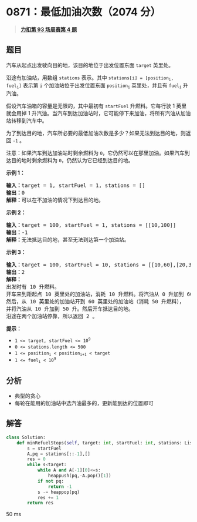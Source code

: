 # 0871：最低加油次数（2074 分）


> <u>**[力扣第 93 场周赛第 4 题](https://leetcode.cn/problems/minimum-number-of-refueling-stops/)**</u>

## 题目

<p>汽车从起点出发驶向目的地，该目的地位于出发位置东面 <code>target</code> 英里处。</p>

<p>沿途有加油站，用数组 <code>stations</code> 表示。其中 <code>stations[i] = [position<sub>i</sub>, fuel<sub>i</sub>]</code> 表示第 <code>i</code> 个加油站位于出发位置东面 <code>position<sub>i</sub></code> 英里处，并且有 <code>fuel<sub>i</sub></code> 升汽油。</p>

<p>假设汽车油箱的容量是无限的，其中最初有 <code>startFuel</code> 升燃料。它每行驶 1 英里就会用掉 1 升汽油。当汽车到达加油站时，它可能停下来加油，将所有汽油从加油站转移到汽车中。</p>

<p>为了到达目的地，汽车所必要的最低加油次数是多少？如果无法到达目的地，则返回 <code>-1</code> 。</p>

<p>注意：如果汽车到达加油站时剩余燃料为 <code>0</code>，它仍然可以在那里加油。如果汽车到达目的地时剩余燃料为 <code>0</code>，仍然认为它已经到达目的地。</p>



<p><strong>示例 1：</strong></p>

<pre>
<strong>输入：</strong>target = 1, startFuel = 1, stations = []
<strong>输出：</strong>0
<strong>解释：</strong>可以在不加油的情况下到达目的地。
</pre>

<p><strong>示例 2：</strong></p>

<pre>
<strong>输入：</strong>target = 100, startFuel = 1, stations = [[10,100]]
<strong>输出：</strong>-1
<strong>解释：</strong>无法抵达目的地，甚至无法到达第一个加油站。
</pre>

<p><strong>示例 3：</strong></p>

<pre>
<strong>输入：</strong>target = 100, startFuel = 10, stations = [[10,60],[20,30],[30,30],[60,40]]
<strong>输出：</strong>2
<strong>解释：</strong>
出发时有 10 升燃料。
开车来到距起点 10 英里处的加油站，消耗 10 升燃料。将汽油从 0 升加到 60 升。
然后，从 10 英里处的加油站开到 60 英里处的加油站（消耗 50 升燃料），
并将汽油从 10 升加到 50 升。然后开车抵达目的地。
沿途在两个加油站停靠，所以返回 2 。
</pre>



<p><strong>提示：</strong></p>

<ul>
<li><code>1 &lt;= target, startFuel &lt;= 10<sup>9</sup></code></li>
<li><code>0 &lt;= stations.length &lt;= 500</code></li>
<li><code>1 &lt;= position<sub>i</sub> &lt; position<sub>i+1</sub> &lt; target</code></li>
<li><code>1 &lt;= fuel<sub>i</sub> &lt; 10<sup>9</sup></code></li>
</ul>




## 分析

- 典型的贪心
- 每轮在能用的加油站中选汽油最多的，更新能到达的位置即可

## 解答

```python
class Solution:
    def minRefuelStops(self, target: int, startFuel: int, stations: List[List[int]]) -> int:
        s = startFuel
        A,pq = stations[::-1],[]
        res = 0
        while s<target:
            while A and A[-1][0]<=s:
                heappush(pq,-A.pop()[1])
            if not pq:
                return -1
            s -= heappop(pq)
            res += 1
        return res
```
50 ms

